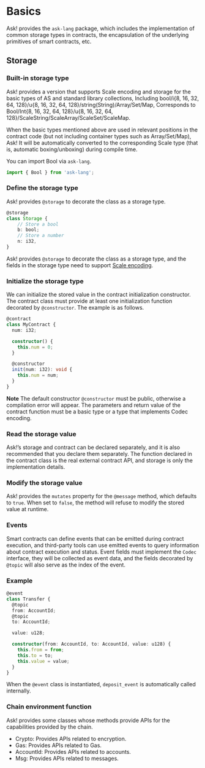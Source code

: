 # Basics

Ask! provides the `ask-lang` package, which includes the implementation of common storage types in contracts, the encapsulation of the underlying primitives of smart contracts, etc.

## Storage

### Built-in storage type

Ask! provides a version that supports Scale encoding and storage for the basic types of AS and standard library collections,
Including bool/i{8, 16, 32, 64, 128}/u{8, 16, 32, 64, 128}/string(String)/Array/Set/Map,
Corresponds to Bool/Int{8, 16, 32, 64, 128}/u{8, 16, 32, 64, 128}/ScaleString/ScaleArray/ScaleSet/ScaleMap.

When the basic types mentioned above are used in relevant positions in the contract code (but not including container types such as Array/Set/Map), Ask! It will be automatically converted to the corresponding Scale type (that is, automatic boxing/unboxing) during compile time.

You can import Bool via `ask-lang`.

```ts
import { Bool } from 'ask-lang';
```

### Define the storage type

Ask! provides `@storage` to decorate the class as a storage type.

```ts
@storage
class Storage {
    // Store a bool
    b: bool;
    // Store a number
    n: i32,
}
```

Ask! provides `@storage` to decorate the class as a storage type, and the fields in the storage type need to support  [Scale encoding](https://github.com/paritytech/parity-scale-codec).

### Initialize the storage type

We can initialize the stored value in the contract initialization constructor. The contract class must provide at least one initialization function decorated by `@constructor`. The example is as follows.

```ts
@contract
class MyContract {
  num: i32;

  constructor() {
    this.num = 0;
  }

  @constructor
  init(num: i32): void {
    this.num = num;
  }
}
```

**Note** The default constructor `@constructor` must be public, otherwise a compilation error will appear. The parameters and return value of the contract function must be a basic type or a type that implements Codec encoding.

### Read the storage value

Ask!’s storage and contract can be declared separately, and it is also recommended that you declare them separately. The function declared in the contract class is the real external contract API, and storage is only the implementation details.

### Modify the storage value

Ask! provides the `mutates` property for the `@message` method, which defaults to `true`. When set to `false`, the method will refuse to modify the stored value at runtime.

### Events

Smart contracts can define events that can be emitted during contract execution, and third-party tools can use emitted events to query information about contract execution and status. Event fields must implement the `Codec` interface, they will be collected as event data, and the fields decorated by `@topic` will also serve as the index of the event.

### Example

```ts
@event
class Transfer {
  @topic
  from: AccountId;
  @topic
  to: AccountId;

  value: u128;

  constructor(from: AccountId, to: AccountId, value: u128) {
    this.from = from;
    this.to = to;
    this.value = value;
  }
}
```

When the `@event` class is instantiated, `deposit_event` is automatically called internally.

### Chain environment function

Ask! provides some classes whose methods provide APIs for the capabilities provided by the chain.

- Crypto: Provides APIs related to encryption.
- Gas: Provides APIs related to Gas.
- AccountId: Provides APIs related to accounts.
- Msg: Provides APIs related to messages.
